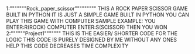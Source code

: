1:"""""""Rock_paper_scissor"""""""""
THIS A ROCK PAPER SCISSOR GAME BUILT IN PYTHON
IT IS JUST A SIMPLE GAME BUILT IN PYTHON
YOU CAN PLAY THIS GAME WITH COMPUTER 
SAMPLE EXAMPLE:
YOU ENTER:R(ROCK)
COMPUTER ENTER:S(SCISSOR)
THEN YOU WON
2:""""""Project1"""""""
THIS IS THE EASIER/ SHORTER CODE FOR THE LOGIC
THIS CODE IS PURELY DESIGNED BY ME WITHOUT ANY ONES HELP
THIS CODE DECREASES TIME COMPLEXITY
